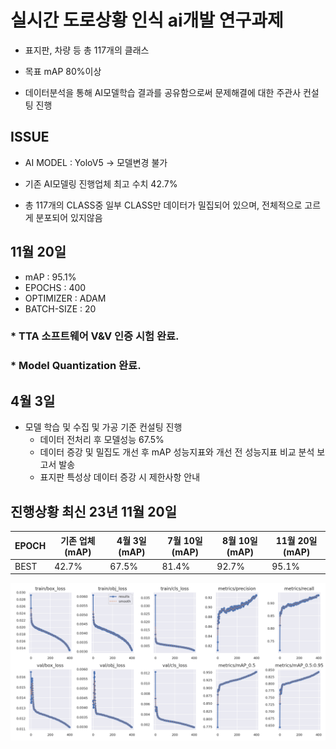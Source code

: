 # 실시간 도로상황 인식 ai개발 연구과제

- 표지판, 차량 등 총 117개의 클래스

- 목표 mAP 80%이상

- 데이터분석을 통해 AI모델학습 결과를 공유함으로써 문제해결에 대한 주관사 컨설팅 진행


## ISSUE

- AI MODEL : YoloV5 -> 모델변경 불가

- 기존 AI모델링 진행업체 최고 수치 42.7%

- 총 117개의 CLASS중 일부 CLASS만 데이터가 밀집되어 있으며, 전체적으로 고르게 분포되어 있지않음


## 11월 20일
- mAP : 95.1%
- EPOCHS : 400
- OPTIMIZER : ADAM
- BATCH-SIZE : 20

### * TTA 소프트웨어 V&V 인증 시험 완료. 
### * Model Quantization 완료. 

## 4월 3일 

- 모델 학습 및 수집 및 가공 기준 컨설팅 진행
  - 데이터 전처리 후 모델성능 67.5%
  - 데이터 증강 및 밀집도 개선 후 mAP 성능지표와 개선 전 성능지표 비교 분석 보고서 발송
  - 표지판 특성상 데이터 증강 시 제한사항 안내


## 진행상황 최신 23년 11월 20일

| EPOCH | 기존 업체 (mAP) | 4월 3일(mAP)        | 7월 10일(mAP)       | 8월 10일(mAP)      | 11월 20일(mAP)    | 
| ----- | --------------  | ------------------- | ------------------- | ------------------ |------------------ |
| BEST  | 42.7%           | 67.5%               | 81.4%               | 92.7%              | 95.1%             |  



![train-plots](https://github.com/Ztrillion/object_detection/blob/master/plots/results.png)

